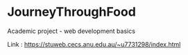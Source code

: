 # JourneyThroughFood
Academic project - web development basics

Link : https://stuweb.cecs.anu.edu.au/~u7731298/index.html
